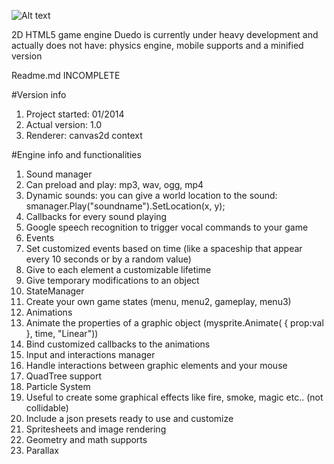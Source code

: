 ![Alt text](http://projects.edoardocasella.it/duedo/img/logo.png=100x100&raw=true "Duedo")

2D HTML5 game engine
Duedo is currently under heavy development and actually does not have: physics engine, mobile supports and a minified version

Readme.md INCOMPLETE

#Version info
1. Project started: 01/2014  
2. Actual version: 1.0
3. Renderer: canvas2d context

#Engine info and functionalities
1. Sound manager
  1. Can preload and play: mp3, wav, ogg, mp4
  2. Dynamic sounds: you can give a world location to the sound: smanager.Play("soundname").SetLocation(x, y);
  3. Callbacks for every sound playing
  4. Google speech recognition to trigger vocal commands to your game
2. Events
  1. Set customized events based on time (like a spaceship that appear every 10 seconds or by a random value)
  2. Give to each element a customizable lifetime
  3. Give temporary modifications to an object
3. StateManager
  1. Create your own game states (menu, menu2, gameplay, menu3)
4. Animations
  1. Animate the properties of a graphic object (mysprite.Animate( { prop:val }, time, "Linear"))
  2. Bind customized callbacks to the animations
5. Input and interactions manager
  1. Handle interactions between graphic elements and your mouse
6. QuadTree support
7. Particle System
  1. Useful to create some graphical effects like fire, smoke, magic etc.. (not collidable)
  2. Include a json presets ready to use and customize
8. Spritesheets and image rendering
9. Geometry and math supports
10. Parallax
